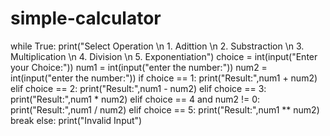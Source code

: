 # simple-calculator
while True:
  print("Select Operation \n 1. Adittion \n 2. Substraction \n 3. Multiplication \n 4. Division \n 5. Exponentiation")
  choice = int(input("Enter your Choice:"))
  num1 = int(input("enter the number:"))
  num2 = int(input("enter the number:"))
  if choice == 1:
    print("Result:",num1 + num2)
  elif choice == 2:
    print("Result:",num1 - num2)
  elif choice == 3:
    print("Result:",num1 * num2)
  elif choice == 4 and num2 != 0:
    print("Result:",num1 / num2)
  elif choice == 5:
    print("Result:",num1 **  num2)
    break
  else:
    print("Invalid Input")
